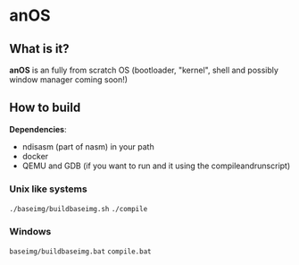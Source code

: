 # anOS
## What is it?
**anOS** is an fully from scratch OS (bootloader, "kernel", shell and possibly window manager coming soon!)
## How to build

**Dependencies**:
* ndisasm (part of nasm) in your path
* docker
* QEMU and GDB (if you want to run and it using the compileandrunscript)

### Unix like systems

`./baseimg/buildbaseimg.sh`
`./compile`

### Windows
`baseimg/buildbaseimg.bat`
`compile.bat`